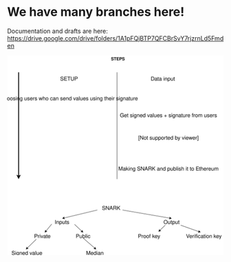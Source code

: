 
# We have many branches here!

Documentation and drafts are here:
https://drive.google.com/drive/folders/1A1pFQjBTP7QFCBrSvY7rjzrnLd5Fmden

![snarks](https://raw.githubusercontent.com/BANKEX/ethberlin-hackathon/master/utils/snark.svg)
